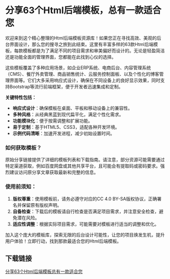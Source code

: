 # 分享63个Html后端模板，总有一款适合您

欢迎来到这个精心整理的Html后端模板资源库！如果您正在寻找高效、美观的后台界面设计，那么您的搜寻之旅到此结束。这里有丰富多样的63款Html后端模板，每款模板都是为了满足不同的项目需求和审美偏好而设计的。无论是轻盈简洁还是功能全面的管理界面，您都能在此找到心仪的选择。

这些模板覆盖了多种应用场景，如企业ERP系统、电商后台、内容管理系统（CMS）、餐厅外卖管理、商品销售统计、云服务控制面板、以及个性化的博客管理界面等。它们大多采用响应式设计，确保在不同设备上的良好显示效果，同时支持Bootstrap等流行前端框架，便于开发者迅速集成和定制。

**关键特性包括：**
- **响应式设计**：确保模板在桌面、平板和移动设备上的兼容性。
- **多种风格**：从经典黑蓝到现代扁平化，满足个性化需求。
- **功能模块化**：便于按需调整和扩展功能。
- **易于定制**：基于HTML5、CSS3，适配各种开发环境。
- **示例代码清晰**：加速开发进程，减少初始设置时间。

### 如何获取模板？

原始分享链接提供了详细的模板列表和下载指南。请注意，部分资源可能需要通过特定渠道获取，例如百度网盘或其他共享平台，且可能会有提取码或密码要求。强烈建议访问原分享文章获取最新和完整的信息。

### 使用前须知：

1. **版权尊重**：使用模板前，请务必遵守对应的CC 4.0 BY-SA版权协议，正确署名并保留原有版权声明。
2. **自备检查**：下载后的模板请自行检查是否满足项目需求，并注意安全检查，避免潜在风险。
3. **适应性调整**：根据实际项目需求，可能需要对模板进行适当的调整和优化。

加入这个庞大的模板库，探索无限的后台设计可能性，让您的项目焕发生机，提升用户体验！立即行动，找到那款最适合您的Html后端模板。

## 下载链接

[分享63个Html后端模板总有一款适合您](https://pan.quark.cn/s/e890fefa4360)